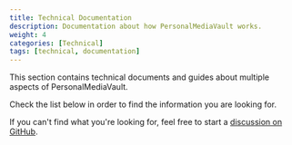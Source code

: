 ```yaml
---
title: Technical Documentation
description: Documentation about how PersonalMediaVault works.
weight: 4
categories: [Technical]
tags: [technical, documentation]
---
```


This section contains technical documents and guides about multiple aspects of PersonalMediaVault.

Check the list below in order to find the information you are looking for.

If you can't find what you're looking for, feel free to start a [discussion on GitHub](https://github.com/AgustinSRG/PersonalMediaVault/discussions).

